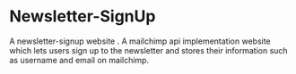 # Newsletter-SignUp
A newsletter-signup website . 
A mailchimp api implementation website which lets users sign up to the newsletter and stores their information such as username and email on mailchimp.
